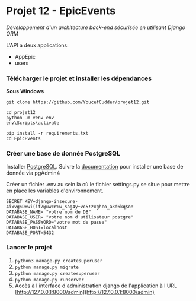 # **Projet 12 - EpicEvents**
*Développement d'un architecture back-end sécurisée en utilisant Django ORM*


L'API a deux applications:
- AppEpic
- users


### **Télécharger le projet et installer les dépendances**
**Sous Windows**
````
git clone https://github.com/YoucefCudder/projet12.git

cd projet12
python -m venv env
env\Scripts\activate

pip install -r requirements.txt
cd EpicEvents
````

### Créer une base de donnée PostgreSQL

Installer  [PostgreSQL](https://www.postgresql.org/download/). Suivre la [documentation](https://www.postgresql.org/)  pour installer une base de donnée via pgAdmin4

Créer un fichier .env au sein là où le fichier settings.py se situe pour mettre en place les variables d'environnement.

````
SECRET_KEY=django-insecure-4ixvg%9+wi(if7@uwcr%w_sag4y+vc5!zxghco_a3d6kq$o!
DATABASE_NAME= "votre nom de DB"
DATABASE_USER= "votre nom d'utilisateur postgre"
DATABASE_PASSWORD="votre mot de passe"
DATABASE_HOST=localhost
DATABASE_PORT=5432
````

###


### **Lancer le projet**


 1. `python3 manage.py createsuperuser`
 2. `python manage.py migrate`
 3. `python manage.py createsuperuser`
 4.  `python manage.py runserver`
 5.  Accès à l'interface d'administration django de l'application à l'URL  [http://127.0.0.1:8000/admin](http://127.0.0.1:8000/admin)

